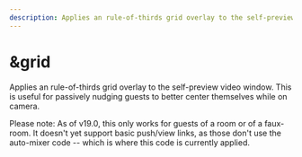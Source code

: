 ```yaml
---
description: Applies an rule-of-thirds grid overlay to the self-preview
---
```


# \&grid

Applies an rule-of-thirds grid overlay to the self-preview video window. This is useful for passively nudging guests to better center themselves while on camera.

Please note: As of v19.0, this only works for guests of a room or of a faux-room. It doesn't yet support basic push/view links, as those don't use the auto-mixer code -- which is where this code is currently applied.

